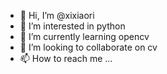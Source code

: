 - 👋 Hi, I’m @xixiaori
- 👀 I’m interested in python
- 🌱 I’m currently learning opencv
- 💞️ I’m looking to collaborate on cv
- 📫 How to reach me ...

<!---
xixiaori/xixiaori is a ✨ special ✨ repository because its `README.md` (this file) appears on your GitHub profile.
You can click the Preview link to take a look at your changes.
--->
